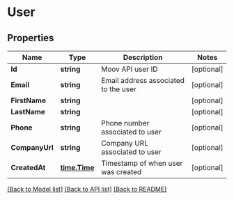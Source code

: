 # User

## Properties
Name | Type | Description | Notes
------------ | ------------- | ------------- | -------------
**Id** | **string** | Moov API user ID | [optional] 
**Email** | **string** | Email address associated to the user | [optional] 
**FirstName** | **string** |  | [optional] 
**LastName** | **string** |  | [optional] 
**Phone** | **string** | Phone number associated to user | [optional] 
**CompanyUrl** | **string** | Company URL associated to user | [optional] 
**CreatedAt** | [**time.Time**](time.Time.md) | Timestamp of when user was created | [optional] 

[[Back to Model list]](../README.md#documentation-for-models) [[Back to API list]](../README.md#documentation-for-api-endpoints) [[Back to README]](../README.md)


